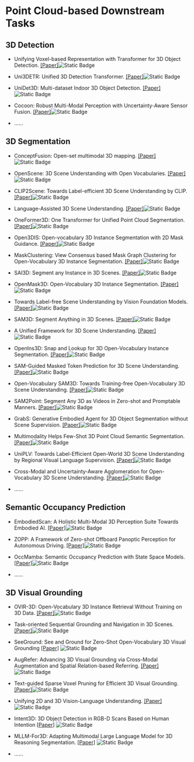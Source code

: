 # Point Cloud-based Downstream Tasks

## 3D Detection

- Unifying Voxel-based Representation with Transformer for 3D Object Detection. [[Paper]](https://arxiv.org/abs/2206.00630)![Static Badge](https://img.shields.io/badge/NeurIPS%202022-blue)

- Uni3DETR: Unified 3D Detection Transformer. [[Paper]](https://arxiv.org/abs/2310.05699)![Static Badge](https://img.shields.io/badge/NeurIPS%202023-blue)

- UniDet3D: Multi-dataset Indoor 3D Object Detection. [[Paper]](https://arxiv.org/abs/2409.04234)![Static Badge](https://img.shields.io/badge/arxiv%202409-red)

- Cocoon: Robust Multi-Modal Perception with Uncertainty-Aware Sensor Fusion. [[Paper]](https://arxiv.org/abs/2410.12592)![Static Badge](https://img.shields.io/badge/arxiv%202410-red)

- ......

## 3D Segmentation

- ConceptFusion: Open-set multimodal 3D mapping. [[Paper]](https://arxiv.org/abs/2302.07241)![Static Badge](https://img.shields.io/badge/RSS%202023-blue)

- OpenScene: 3D Scene Understanding with Open Vocabularies. [[Paper]](https://arxiv.org/abs/2211.15654)![Static Badge](https://img.shields.io/badge/CVPR%202023-blue)

- CLIP2Scene: Towards Label-efficient 3D Scene Understanding by CLIP. [[Paper]](https://arxiv.org/abs/2301.04926)![Static Badge](https://img.shields.io/badge/CVPR%202024-blue)

- Language-Assisted 3D Scene Understanding. [[Paper]](https://arxiv.org/abs/2312.11451)![Static Badge](https://img.shields.io/badge/IEEE%20Transactions%20on%20Multimedia%2023-blue)

- OneFormer3D: One Transformer for Unified Point Cloud Segmentation. [[Paper]](https://arxiv.org/abs/2311.14405)![Static Badge](https://img.shields.io/badge/CVPR%202024-blue)

- Open3DIS: Open-vocabulary 3D Instance Segmentation with 2D Mask Guidance. [[Paper]](https://arxiv.org/abs/2312.10671)![Static Badge](https://img.shields.io/badge/CVPR%202024-blue)

- MaskClustering:  View Consensus based Mask Graph Clustering for Open-Vocabulary 3D Instance Segmentation. [[Paper]](https://arxiv.org/abs/2401.07745)![Static Badge](https://img.shields.io/badge/CVPR%202024-blue)

- SAI3D: Segment any Instance in 3D Scenes. [[Paper]](https://ieeexplore.ieee.org/document/10655819)![Static Badge](https://img.shields.io/badge/CVPR%202024-blue)

- OpenMask3D: Open-Vocabulary 3D Instance Segmentation. [[Paper]](https://arxiv.org/abs/2306.13631)![Static Badge](https://img.shields.io/badge/NeurIPS%202023-blue)

- Towards Label-free Scene Understanding by Vision Foundation Models. [[Paper]](https://arxiv.org/abs/2306.03899)![Static Badge](https://img.shields.io/badge/NeurIPS%202023-blue)

- SAM3D: Segment Anything in 3D Scenes. [[Paper]](https://arxiv.org/abs/2306.03908)![Static Badge](https://img.shields.io/badge/arxiv%202306-red)

- A Unified Framework for 3D Scene Understanding. [[Paper]](https://arxiv.org/abs/2407.03263)![Static Badge](https://img.shields.io/badge/NeurIPS%202024-blue)

- OpenIns3D: Snap and Lookup for 3D Open-Vocabulary Instance Segmentation. [[Paper]](https://arxiv.org/abs/2309.00616)![Static Badge](https://img.shields.io/badge/ECCV%202024-blue)

- SAM-Guided Masked Token Prediction for 3D Scene Understanding. [[Paper]](https://arxiv.org/abs/2410.12158)![Static Badge](https://img.shields.io/badge/NeurIPS%202024-blue)

- Open-Vocabulary SAM3D: Towards Training-free Open-Vocabulary 3D Scene Understanding. [[Paper]](https://arxiv.org/abs/2405.15580)![Static Badge](https://img.shields.io/badge/arxiv%202405-red)

- SAM2Point: Segment Any 3D as Videos in Zero-shot and Promptable Manners. [[Paper]](https://arxiv.org/abs/2408.16768)![Static Badge](https://img.shields.io/badge/arxiv%202408-red)

- GrabS: Generative Embodied Agent for 3D Object Segmentation without Scene Supervision. [[Paper]](https://openreview.net/pdf?id=wXSshrxlP4)![Static Badge](https://img.shields.io/badge/ICLR%202025-blue)

- Multimodality Helps Few-Shot 3D Point Cloud Semantic Segmentation. [[Paper]](https://arxiv.org/abs/2410.22489)![Static Badge](https://img.shields.io/badge/ICLR%202025-blue)

- UniPLV: Towards Label-Efficient Open-World 3D Scene Understanding by Regional Visual Language Supervision. [[Paper]](https://arxiv.org/abs/2412.18131)![Static Badge](https://img.shields.io/badge/arxiv%202412-red)

- Cross-Modal and Uncertainty-Aware Agglomeration for Open-Vocabulary 3D Scene Understanding. [[Paper]](https://arxiv.org/abs/2503.16707)![Static Badge](https://img.shields.io/badge/arXiv%202503-red)



- ......

## Semantic Occupancy Prediction

- EmbodiedScan: A Holistic Multi-Modal 3D Perception Suite Towards Embodied AI. [[Paper]](https://arxiv.org/abs/2312.16170)![Static Badge](https://img.shields.io/badge/CVPR%202024-blue)

- ZOPP: A Framework of Zero-shot Offboard Panoptic Perception for Autonomous Driving. [[Paper]](https://arxiv.org/abs/2411.05311)![Static Badge](https://img.shields.io/badge/NeurIPS%202024-blue)

- OccMamba: Semantic Occupancy Prediction with State Space Models. [[Paper]](https://arxiv.org/abs/2408.09859)![Static Badge](https://img.shields.io/badge/arxiv%202408-red)

- ......

## 3D Visual Grounding

- OVIR-3D: Open-Vocabulary 3D Instance Retrieval Without Training on 3D Data. [[Paper]](https://arxiv.org/abs/2311.02873)![Static Badge](https://img.shields.io/badge/CoRL%202023-blue)

- Task-oriented Sequential Grounding and Navigation in 3D Scenes. [[Paper]](https://arxiv.org/abs/2408.04034)![Static Badge](https://img.shields.io/badge/arxiv%202408-red)

- SeeGround: See and Ground for Zero-Shot Open-Vocabulary 3D Visual Grounding [[Paper](https://arxiv.org/abs/2412.04383)] ![Static Badge](https://img.shields.io/badge/arXiv%202412-red)


- AugRefer: Advancing 3D Visual Grounding via Cross-Modal Augmentation and Spatial Relation-based Referring. [[Paper]](https://arxiv.org/abs/2501.09428)![Static Badge](https://img.shields.io/badge/arxiv%202501-red)

- Text-guided Sparse Voxel Pruning for Efficient 3D Visual Grounding. [[Paper]](https://arxiv.org/abs/2502.10392)![Static Badge](https://img.shields.io/badge/arxiv%202502-red)

- Unifying 2D and 3D Vision-Language Understanding. [[Paper]](https://arxiv.org/abs/2503.10745)![Static Badge](https://img.shields.io/badge/arxiv%202503-red)

- Intent3D: 3D Object Detection in RGB-D Scans Based on Human Intention [[Paper](https://arxiv.org/abs/2405.18295)] ![Static Badge](https://img.shields.io/badge/arXiv%202405-red)

- MLLM-For3D: Adapting Multimodal Large Language Model for 3D Reasoning Segmentation. [[Paper](https://arxiv.org/abs/2503.18135)] ![Static Badge](https://img.shields.io/badge/arxiv%202503-red)


- ......
